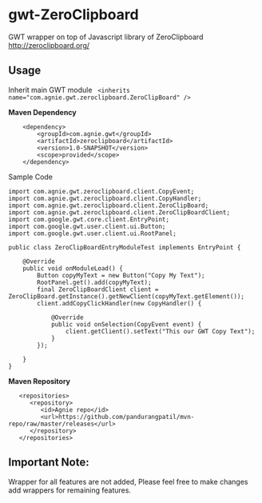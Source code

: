 gwt-ZeroClipboard
===========


   GWT wrapper on top of Javascript library of ZeroClipboard http://zeroclipboard.org/
   
**Usage**
--------
Inherit main GWT module ```	<inherits name="com.agnie.gwt.zeroclipboard.ZeroClipBoard" />```

**Maven Dependency**
```
	<dependency>
		<groupId>com.agnie.gwt</groupId>
		<artifactId>zeroclipboard</artifactId>
		<version>1.0-SNAPSHOT</version>
		<scope>provided</scope>
	</dependency>
```

Sample Code

```
import com.agnie.gwt.zeroclipboard.client.CopyEvent;
import com.agnie.gwt.zeroclipboard.client.CopyHandler;
import com.agnie.gwt.zeroclipboard.client.ZeroClipBoard;
import com.agnie.gwt.zeroclipboard.client.ZeroClipBoardClient;
import com.google.gwt.core.client.EntryPoint;
import com.google.gwt.user.client.ui.Button;
import com.google.gwt.user.client.ui.RootPanel;

public class ZeroClipBoardEntryModuleTest implements EntryPoint {

    @Override
    public void onModuleLoad() {
        Button copyMyText = new Button("Copy My Text");
        RootPanel.get().add(copyMyText);
        final ZeroClipBoardClient client = ZeroClipBoard.getInstance().getNewClient(copyMyText.getElement());
        client.addCopyClickHandler(new CopyHandler() {

            @Override
            public void onSelection(CopyEvent event) {
                client.getClient().setText("This our GWT Copy Text");
            }
        });

    }
}
```


**Maven Repository**

```
   <repositories>
      <repository>
         <id>Agnie repo</id>
         <url>https://github.com/pandurangpatil/mvn-repo/raw/master/releases</url>
      </repository>
   </repositories>
```

**Important Note:** 
------
Wrapper for all features are not added, Please feel free to make changes add wrappers for remaining features.
